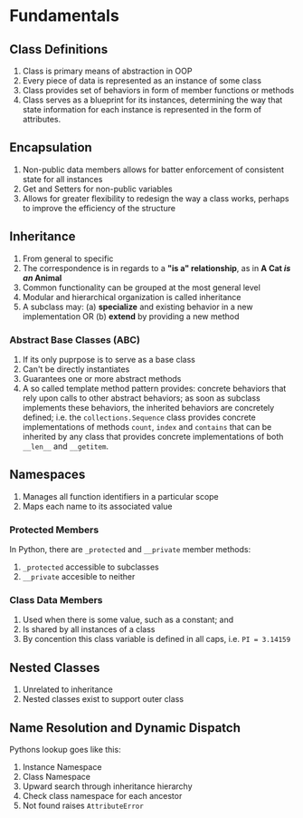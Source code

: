 # Fundamentals

## Class Definitions

1. Class is primary means of abstraction in  OOP
2. Every piece of data is represented as an instance of some class
3. Class provides set of behaviors in form of member functions or methods
4. Class serves as a blueprint for its instances, determining the way that state information for each instance is represented in the form of attributes.

## Encapsulation

1. Non-public data members allows for batter enforcement of consistent state for all instances
2. Get and Setters for non-public variables
3. Allows for greater flexibility to redesign the way a class works, perhaps to improve the efficiency of the structure

## Inheritance

1. From general to specific
2. The correspondence is in regards to a **"is a" relationship**, as in **A Cat *is an* Animal**
3. Common functionality can be grouped at the most general level
4. Modular and hierarchical organization is called inheritance
5. A subclass may: (a) **specialize** and existing behavior in a new implementation OR (b) **extend** by providing a new method

### Abstract Base Classes (ABC)

1. If its only puprpose is to serve as a base class
2. Can't be directly instantiates
3. Guarantees one or more abstract methods
4. A so called template method pattern provides: concrete behaviors that rely upon calls to other abstract behaviors; as soon as subclass implements these behaviors, the inherited behaviors are concretely defined; i.e. the `collections.Sequence` class provides concrete implementations of methods `count`, `index` and `contains` that can be inherited by any class that provides concrete implementations of both `__len__` and `__getitem`.

## Namespaces

1. Manages all function identifiers in a particular scope
2. Maps each name to its associated value

### Protected Members
In Python, there are `_protected` and `__private` member methods:
1. `_protected` accessible to subclasses
2. `__private` accesible to neither

### Class Data Members

1. Used when there is some value, such as a constant; and
2. Is shared by all instances of a class
3. By concention this class variable is defined in all caps, i.e. `PI = 3.14159 `

## Nested Classes

1. Unrelated to inheritance
2. Nested classes exist to support outer class

## Name Resolution and Dynamic Dispatch

Pythons lookup goes like this:

1. Instance Namespace
2. Class Namespace
3. Upward search through inheritance hierarchy
4. Check class namespace for each ancestor
5. Not found raises `AttributeError` 